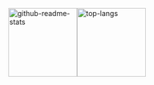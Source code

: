 <!-- 主题 1.1 -->
<img height="137px" src="https://github-readme-stats.vercel.app/api?username=freeok&include_all_commits=false&locale=en&cache_seconds=21600&hide_border=true&show_icons=true&line_height=21&hide_title=true&" alt="github-readme-stats" /><img height="137px" src="https://github-readme-stats.vercel.app/api/top-langs/?username=freeok&locale=en&cache_seconds=1800&hide_border=true&layout=compact&hide_title=true&card_width=0" 
alt="top-langs" />

<!-- 访问量 -->
<!-- ![](https://komarev.com/ghpvc/?username=freeok&abbreviated=true) -->

<!-- 主题 1.2（彩色渐变背景） -->
<!-- 
<img height="137px" src="https://github-readme-stats.vercel.app/api?username=freeok&include_all_commits=false&locale=en&cache_seconds=14400&hide_border=true&show_icons=true&line_height=21&bg_color=0,EC6C6C,FFD479,FFFC79,73FA79&theme=graywhite&hide_title=true" alt="github-readme-stats" /><img height="137px" src="https://github-readme-stats.vercel.app/api/top-langs/?username=freeok&locale=en&cache_seconds=21600&hide_border=true&layout=compact&bg_color=0,73FA79,73FDFF,D783FF&theme=graywhite&hide_title=true&card_width=0" 
alt="top-langs" />
-->

<!-- 主题 2 -->
<!--
![](http://github-profile-summary-cards.vercel.app/api/cards/profile-details?username=freeok&theme=default)

![](http://github-profile-summary-cards.vercel.app/api/cards/repos-per-language?username=freeok&theme=default)  ![](http://github-profile-summary-cards.vercel.app/api/cards/most-commit-language?username=freeok&theme=default)

![](http://github-profile-summary-cards.vercel.app/api/cards/stats?username=freeok&theme=default)  ![](http://github-profile-summary-cards.vercel.app/api/cards/productive-time?username=freeok&theme=default&utcOffset=8)
-->

